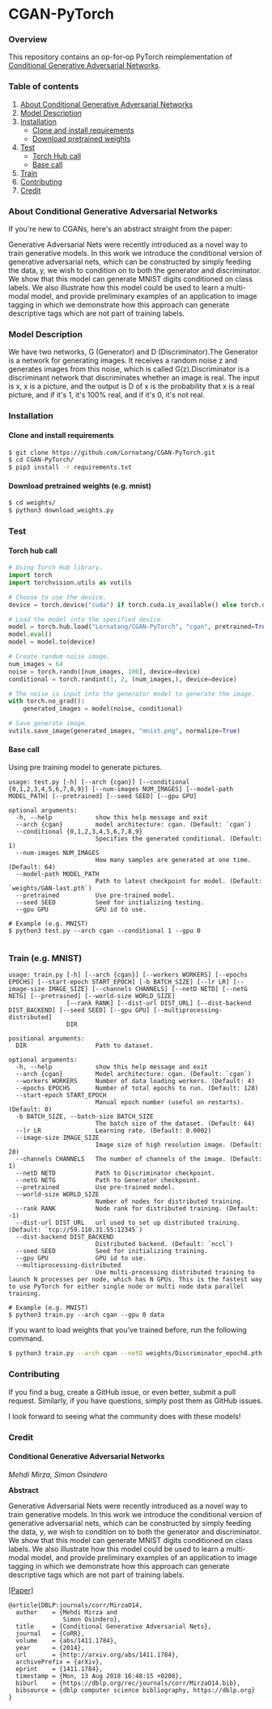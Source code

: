 # CGAN-PyTorch

### Overview

This repository contains an op-for-op PyTorch reimplementation of [Conditional Generative Adversarial Networks](http://arxiv.org/pdf/1411.1784).

### Table of contents

1. [About Conditional Generative Adversarial Networks](#about-conditional-generative-adversarial-networks)
2. [Model Description](#model-description)
3. [Installation](#installation)
    * [Clone and install requirements](#clone-and-install-requirements)
    * [Download pretrained weights](#download-pretrained-weights-eg-mnist)
4. [Test](#test)
    * [Torch Hub call](#torch-hub-call)
    * [Base call](#base-call)
5. [Train](#train-eg-mnist)
6. [Contributing](#contributing)
7. [Credit](#credit)

### About Conditional Generative Adversarial Networks

If you're new to CGANs, here's an abstract straight from the paper:

Generative Adversarial Nets were recently introduced as a novel way to train generative models. In this work we introduce the conditional version of
generative adversarial nets, which can be constructed by simply feeding the data, y, we wish to condition on to both the generator and discriminator.
We show that this model can generate MNIST digits conditioned on class labels. We also illustrate how this model could be used to learn a multi-modal
model, and provide preliminary examples of an application to image tagging in which we demonstrate how this approach can generate descriptive tags
which are not part of training labels.

### Model Description

We have two networks, G (Generator) and D (Discriminator).The Generator is a network for generating images. It receives a random noise z and generates
images from this noise, which is called G(z).Discriminator is a discriminant network that discriminates whether an image is real. The input is x, x is
a picture, and the output is D of x is the probability that x is a real picture, and if it's 1, it's 100% real, and if it's 0, it's not real.

### Installation

#### Clone and install requirements

```bash
$ git clone https://github.com/Lornatang/CGAN-PyTorch.git
$ cd CGAN-PyTorch/
$ pip3 install -r requirements.txt
```

#### Download pretrained weights (e.g. mnist)

```bash
$ cd weights/
$ python3 download_weights.py
```

### Test

#### Torch hub call

```python
# Using Torch Hub library.
import torch
import torchvision.utils as vutils

# Choose to use the device.
device = torch.device("cuda") if torch.cuda.is_available() else torch.device("cpu")

# Load the model into the specified device.
model = torch.hub.load("Lornatang/CGAN-PyTorch", "cgan", pretrained=True, progress=True, verbose=False)
model.eval()
model = model.to(device)

# Create random noise image.
num_images = 64
noise = torch.randn([num_images, 100], device=device)
conditional = torch.randint(1, 2, (num_images,), device=device)

# The noise is input into the generator model to generate the image.
with torch.no_grad():
    generated_images = model(noise, conditional)

# Save generate image.
vutils.save_image(generated_images, "mnist.png", normalize=True)
```

#### Base call

Using pre training model to generate pictures.

```text
usage: test.py [-h] [--arch {cgan}] [--conditional {0,1,2,3,4,5,6,7,8,9}] [--num-images NUM_IMAGES] [--model-path MODEL_PATH] [--pretrained] [--seed SEED] [--gpu GPU]

optional arguments:
  -h, --help            show this help message and exit
  --arch {cgan}         model architecture: cgan. (Default: `cgan`)
  --conditional {0,1,2,3,4,5,6,7,8,9}
                        Specifies the generated conditional. (Default: 1)
  --num-images NUM_IMAGES
                        How many samples are generated at one time. (Default: 64)
  --model-path MODEL_PATH
                        Path to latest checkpoint for model. (Default: `weights/GAN-last.pth`)
  --pretrained          Use pre-trained model.
  --seed SEED           Seed for initializing testing.
  --gpu GPU             GPU id to use.

# Example (e.g. MNIST)
$ python3 test.py --arch cgan --conditional 1 --gpu 0
```

<span align="center"><img src="assets/mnist.gif" alt="">
</span>

### Train (e.g. MNIST)

```text
usage: train.py [-h] [--arch {cgan}] [--workers WORKERS] [--epochs EPOCHS] [--start-epoch START_EPOCH] [-b BATCH_SIZE] [--lr LR] [--image-size IMAGE_SIZE] [--channels CHANNELS] [--netD NETD] [--netG NETG] [--pretrained] [--world-size WORLD_SIZE]
                [--rank RANK] [--dist-url DIST_URL] [--dist-backend DIST_BACKEND] [--seed SEED] [--gpu GPU] [--multiprocessing-distributed]
                DIR

positional arguments:
  DIR                   Path to dataset.

optional arguments:
  -h, --help            show this help message and exit
  --arch {cgan}         Model architecture: cgan. (Default: `cgan`)
  --workers WORKERS     Number of data loading workers. (Default: 4)
  --epochs EPOCHS       Number of total epochs to run. (Default: 128)
  --start-epoch START_EPOCH
                        Manual epoch number (useful on restarts). (Default: 0)
  -b BATCH_SIZE, --batch-size BATCH_SIZE
                        The batch size of the dataset. (Default: 64)
  --lr LR               Learning rate. (Default: 0.0002)
  --image-size IMAGE_SIZE
                        Image size of high resolution image. (Default: 28)
  --channels CHANNELS   The number of channels of the image. (Default: 1)
  --netD NETD           Path to Discriminator checkpoint.
  --netG NETG           Path to Generator checkpoint.
  --pretrained          Use pre-trained model.
  --world-size WORLD_SIZE
                        Number of nodes for distributed training.
  --rank RANK           Node rank for distributed training. (Default: -1)
  --dist-url DIST_URL   url used to set up distributed training. (Default: `tcp://59.110.31.55:12345`)
  --dist-backend DIST_BACKEND
                        Distributed backend. (Default: `nccl`)
  --seed SEED           Seed for initializing training.
  --gpu GPU             GPU id to use.
  --multiprocessing-distributed
                        Use multi-processing distributed training to launch N processes per node, which has N GPUs. This is the fastest way to use PyTorch for either single node or multi node data parallel training.

# Example (e.g. MNIST)
$ python3 train.py --arch cgan --gpu 0 data
```

If you want to load weights that you've trained before, run the following command.

```bash
$ python3 train.py --arch cgan --netD weights/Discriminator_epoch8.pth --netG weights/Generator_epoch8.pth --start-epoch 8 --gpu 0 data
```

### Contributing

If you find a bug, create a GitHub issue, or even better, submit a pull request. Similarly, if you have questions, simply post them as GitHub issues.

I look forward to seeing what the community does with these models!

### Credit

#### Conditional Generative Adversarial Networks

*Mehdi Mirza, Simon Osindero*

**Abstract**

Generative Adversarial Nets were recently introduced as a novel way to train generative models. In this work we introduce the conditional version of
generative adversarial nets, which can be constructed by simply feeding the data, y, we wish to condition on to both the generator and discriminator.
We show that this model can generate MNIST digits conditioned on class labels. We also illustrate how this model could be used to learn a multi-modal
model, and provide preliminary examples of an application to image tagging in which we demonstrate how this approach can generate descriptive tags
which are not part of training labels.

[[Paper]](http://xxx.itp.ac.cn/pdf/1411.1784)

```
@article{DBLP:journals/corr/MirzaO14,
  author    = {Mehdi Mirza and
               Simon Osindero},
  title     = {Conditional Generative Adversarial Nets},
  journal   = {CoRR},
  volume    = {abs/1411.1784},
  year      = {2014},
  url       = {http://arxiv.org/abs/1411.1784},
  archivePrefix = {arXiv},
  eprint    = {1411.1784},
  timestamp = {Mon, 13 Aug 2018 16:48:15 +0200},
  biburl    = {https://dblp.org/rec/journals/corr/MirzaO14.bib},
  bibsource = {dblp computer science bibliography, https://dblp.org}
}
```